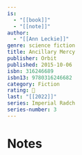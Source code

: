 ```yaml
---
is:
  - "[[book]]"
  - "[[note]]"
author:
  - "[[Ann Leckie]]"
genre: science fiction
title: Ancillary Mercy
publisher: Orbit
published: 2015-10-06
isbn: 316246689
isbn13: 9780316246682
category: Fiction
rating: 🤞
last: "[[2022]]"
series: Imperial Radch
series-number: 3
---
```

# Notes

